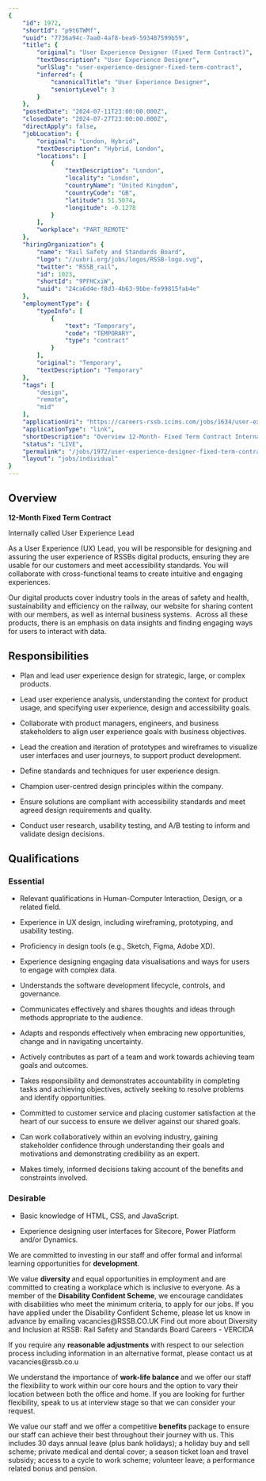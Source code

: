 ```yaml
---
{
	"id": 1972,
	"shortId": "p9t6TWMf",
	"uuid": "7736a94c-7aa0-4af8-bea9-593407599b59",
	"title": {
		"original": "User Experience Designer (Fixed Term Contract)",
		"textDescription": "User Experience Designer",
		"urlSlug": "user-experience-designer-fixed-term-contract",
		"inferred": {
			"canonicalTitle": "User Experience Designer",
			"seniortyLevel": 3
		}
	},
	"postedDate": "2024-07-11T23:00:00.000Z",
	"closedDate": "2024-07-27T23:00:00.000Z",
	"directApply": false,
	"jobLocation": {
		"original": "London, Hybrid",
		"textDescription": "Hybrid, London",
		"locations": [
			{
				"textDescription": "London",
				"locality": "London",
				"countryName": "United Kingdom",
				"countryCode": "GB",
				"latitude": 51.5074,
				"longitude": -0.1278
			}
		],
		"workplace": "PART_REMOTE"
	},
	"hiringOrganization": {
		"name": "Rail Safety and Standards Board",
		"logo": "//uxbri.org/jobs/logos/RSSB-logo.svg",
		"twitter": "RSSB_rail",
		"id": 1023,
		"shortId": "9PFHCxiW",
		"uuid": "24ca6d4e-f8d3-4b63-9bbe-fe99815fab4e"
	},
	"employmentType": {
		"typeInfo": [
			{
				"text": "Temporary",
				"code": "TEMPORARY",
				"type": "contract"
			}
		],
		"original": "Temporary",
		"textDescription": "Temporary"
	},
	"tags": [
		"design",
		"remote",
		"mid"
	],
	"applicationUri": "https://careers-rssb.icims.com/jobs/1634/user-experience-designer-%28fixed-term-contract%29/login?mobile=false&width=980&height=2558&bga=true&needsRedirect=false&jan1offset=0&jun1offset=60",
	"applicationType": "link",
	"shortDescription": "Overview 12-Month- Fixed Term Contract Internally called User Experience Lead As a User Experience (UX) Lead, you will be responsible for designing and assuring the user experience of RSSBs digital",
	"status": "LIVE",
	"permalink": "/jobs/1972/user-experience-designer-fixed-term-contract",
	"layout": "jobs/individual"
}
---
```

<h2>Overview</h2><p><strong>12-Month Fixed Term Contract</strong>&nbsp;</p><p>Internally called User Experience Lead</p><p>As a User Experience (UX) Lead, you will be responsible for designing and assuring the user experience of RSSBs digital products, ensuring they are usable for our customers and meet accessibility standards. You will collaborate with cross-functional teams to create intuitive and engaging experiences.</p><p>Our digital products cover industry tools in the areas of safety and health, sustainability and efficiency on the railway, our website for sharing content with our members, as well as internal business systems.&nbsp; Across all these products, there is an emphasis on data insights and finding engaging ways for users to interact with data.</p><h2>Responsibilities</h2><ul><li><p>Plan and lead user experience design for strategic, large, or complex products.</p></li><li><p>Lead user experience analysis, understanding the context for product usage, and specifying user experience, design and accessibility goals.</p></li><li><p>Collaborate with product managers, engineers, and business stakeholders to align user experience goals with business objectives.</p></li><li><p>Lead the creation and iteration of prototypes and wireframes to visualize user interfaces and user journeys, to support product development.</p></li><li><p>Define standards and techniques for user experience design.</p></li><li><p>Champion user-centred design principles within the company.</p></li><li><p>Ensure solutions are compliant with accessibility standards and meet agreed design requirements and quality.</p></li><li><p>Conduct user research, usability testing, and A/B testing to inform and validate design decisions.</p></li></ul><h2>Qualifications</h2><h3>Essential</h3><ul><li><p>Relevant qualifications in Human-Computer Interaction, Design, or a related field.</p></li><li><p>Experience in UX design, including wireframing, prototyping, and usability testing.</p></li><li><p>Proficiency in design tools (e.g., Sketch, Figma, Adobe XD).</p></li><li><p>Experience designing engaging data visualisations and ways for users to engage with complex data.</p></li><li><p>Understands the software development lifecycle, controls, and governance.</p></li><li><p>Communicates effectively and shares thoughts and ideas through methods appropriate to the audience.</p></li><li><p>Adapts and responds effectively when embracing new opportunities, change and in navigating uncertainty.</p></li><li><p>Actively contributes as part of a team and work towards achieving team goals and outcomes.</p></li><li><p>Takes responsibility and demonstrates accountability in completing tasks and achieving objectives, actively seeking to resolve problems and identify opportunities.</p></li><li><p>Committed to customer service and placing customer satisfaction at the heart of our success to ensure we deliver against our shared goals.</p></li><li><p>Can work collaboratively within an evolving industry, gaining stakeholder confidence through understanding their goals and motivations and demonstrating credibility as an expert.</p></li><li><p>Makes timely, informed decisions taking account of the benefits and constraints involved.&nbsp;</p></li></ul><h3>Desirable</h3><ul><li><p>Basic knowledge of HTML, CSS, and JavaScript.</p></li><li><p>Experience designing user interfaces for Sitecore, Power Platform and/or Dynamics.</p></li></ul><p>We are committed to investing in our staff and offer formal and informal learning opportunities for <strong>development</strong>.</p><p>We value&nbsp;<strong>diversity&nbsp;</strong>and equal opportunities in employment and are committed to creating a workplace which is inclusive to everyone. As a member of the&nbsp;<strong>Disability Confident Scheme</strong>, we encourage candidates with disabilities who meet the minimum criteria,&nbsp;to apply for our jobs.&nbsp;If you have applied under the Disability Confident Scheme, please let us know in advance by emailing vacancies@RSSB.CO.UK Find out more about Diversity and Inclusion at RSSB: Rail Safety and Standards Board Careers - VERCIDA</p><p>If you require any&nbsp;<strong>reasonable adjustments</strong>&nbsp;with respect to our selection process including information in an alternative format, please contact us at vacancies@rssb.co.u&nbsp;</p><p>We understand the importance of&nbsp;<strong>work-life balance&nbsp;</strong>and we offer our staff the flexibility to work within our core hours and the option to vary their location between both the office and home. If you are looking for further flexibility, speak to us at interview stage so that we can consider your request.</p><p>We value our staff and we offer a competitive&nbsp;<strong>benefits&nbsp;</strong>package to ensure our staff can achieve their best throughout their journey with us. This includes 30 days annual leave (plus bank holidays); a holiday buy and sell scheme; private medical and dental cover; a season ticket loan and travel subsidy; access to a cycle to work scheme; volunteer leave; a performance related bonus and pension.</p>
